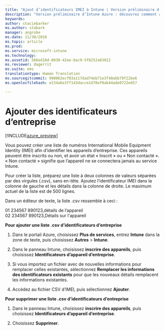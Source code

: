 ```yaml
---
title: "Ajout d’identificateurs IMEI à Intune | Version préliminaire d’Intune Azure | Microsoft Docs"
description: "Version préliminaire d’Intune Azure : découvrez comment ajouter des identificateurs d’entreprise (numéros IMEI) à Microsoft Intune. "
keywords: 
author: staciebarker
ms.author: stabark
manager: angrobe
ms.date: 11/30/2016
ms.topic: article
ms.prod: 
ms.service: microsoft-intune
ms.technology: 
ms.assetid: 566ed16d-8030-42ee-bac9-5f8252a83012
ms.reviewer: dagerrit
ms.suite: ems
translationtype: Human Translation
ms.sourcegitcommit: 990062ecf03a117dad74eb71e3f40abb79f22be6
ms.openlocfilehash: e134a6e3ff143dacce1d70ef0ab44ade0722ed57

---
```


# <a name="add-corporate-identifiers"></a>Ajouter des identificateurs d’entreprise

[!INCLUDE[azure_preview](../includes/azure_preview.md)]

Vous pouvez créer une liste de numéros International Mobile Equipment Identity (IMEI) afin d’identifier les appareils d’entreprise. Ces appareils peuvent être inscrits ou non, et avoir un état « Inscrit » ou « Non contacté ». « Non contacté » signifie que l’appareil ne se connectera jamais au service Intune.

Pour créer la liste, préparez une liste à deux colonnes de valeurs séparées par des virgules (.csv), sans en-tête. Ajoutez l’identificateur IMEI dans la colonne de gauche et les détails dans la colonne de droite. Le maximum actuel de la liste est de 500 lignes.

Dans un éditeur de texte, la liste .csv ressemble à ceci :

01 234567 890123,détails de l’appareil</br>
02 234567 890123,Détails sur l'appareil

**Pour ajouter une liste .csv d’identificateurs d’entreprise**

1. Dans le portail Azure, choisissez **Plus de services**, entrez **Intune** dans la zone de texte, puis choisissez **Autres** > **Intune**.

2. Dans le panneau Intune, choisissez **inscrire des appareils**, puis choisissez **Identificateurs d’appareil d’entreprise**.

3. Si vous importez un fichier avec de nouvelles informations pour remplacer celles existantes, sélectionnez **Remplacer les informations des identificateurs existants** pour que les nouveaux détails remplacent les informations existantes.

4. Accédez au fichier CSV d’IMEI, puis sélectionnez **Ajouter**.

**Pour supprimer une liste .csv d’identificateurs d’entreprise**

1. Dans le panneau Intune, choisissez **inscrire des appareils**, puis choisissez **Identificateurs d’appareil d’entreprise**.

2. Choisissez **Supprimer**.



<!--HONumber=Feb17_HO1-->


